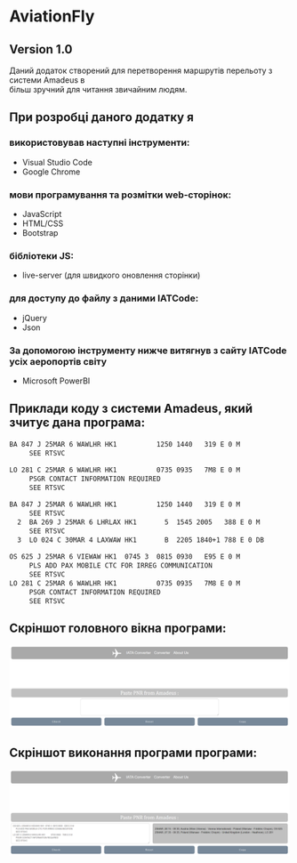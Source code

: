 # AviationFly

## Version 1.0

Даний додаток створений для перетворення маршрутів перельоту з системи Amadeus в <br>
більш зручний для читання звичайним людям. <br>

## При розробці даного додатку я

### використовував наступні інструменти:

-   Visual Studio Code
-   Google Chrome

### мови програмування та розмітки web-сторінок:

-   JavaScript
-   HTML/CSS
-   Bootstrap

### бібліотеки JS:

-   live-server (для швидкого оновлення сторінки)

### для доступу до файлу з даними IATCode:

-   jQuery
-   Json

### За допомогою інструменту нижче витягнув з сайту IATCode усіх аеропортів світу

-   Microsoft PowerBI

## Приклади коду з системи Amadeus, який зчитує дана програма:

```
BA 847 J 25MAR 6 WAWLHR HK1          1250 1440   319 E 0 M
     SEE RTSVC
```

```
LO 281 C 25MAR 6 WAWLHR HK1          0735 0935   7M8 E 0 M
     PSGR CONTACT INFORMATION REQUIRED
     SEE RTSVC
```

```
BA 847 J 25MAR 6 WAWLHR HK1          1250 1440   319 E 0 M
     SEE RTSVC
  2  BA 269 J 25MAR 6 LHRLAX HK1       5  1545 2005   388 E 0 M
     SEE RTSVC
  3  LO 024 C 30MAR 4 LAXWAW HK1       B  2205 1840+1 788 E 0 DB
```

```
OS 625 J 25MAR 6 VIEWAW HK1  0745 3  0815 0930   E95 E 0 M
     PLS ADD PAX MOBILE CTC FOR IRREG COMMUNICATION
     SEE RTSVC
LO 281 C 25MAR 6 WAWLHR HK1          0735 0935   7M8 E 0 M
     PSGR CONTACT INFORMATION REQUIRED
     SEE RTSVC
```

## Скріншот головного вікна програми:

![](https://github.com/jonnytaddesky/AviationFly/blob/main/Screenshot/mainPage.png)

## Скріншот виконання програми програми:

![](https://github.com/jonnytaddesky/AviationFly/blob/main/Screenshot/workScript.png)
